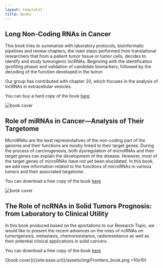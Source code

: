 ```yaml
---
layout: template1
title: Books
---
```


## Long Non-Coding RNAs in Cancer

This book tries to summarize with laboratory protocols, bioinformatic pipelines and review chapters, the main steps performed from translational researchers that from a patient tumor tissue or tumor cells, decides to identify and study tumorigenic lncRNAs. Beginning with the identification (profiling phase) and validation of candidate biomarkers, followed by the decoding of the function developed in the tumor. 

Our group has contributed with chapter 20, which focuses in the analysis of lncRNAs in extracellular vesicles.

You can buy a hard copy of the book [here](https://www.springer.com/gp/book/9781071615805)

![book cover]({{site.base.url}}/assets/img/lncRNA_book_Springer.png)

## Role of miRNAs in Cancer—Analysis of Their Targetome

MicroRNAs are the best representatives of the non-coding part of the genome
and their functions are mostly linked to their target genes. During the process
of carcinogenesis, both dysregulation of microRNAs and their target genes can
explain the development of the disease. However, most of the target genes of
microRNAs have not yet been elucidated. In this book, we add new information
related to the functions of microRNAs in various tumors and their associated
targetome.

You can download a free copy of the book [here]()

![book cover]({{site.base.url}}/assets/img/Cancers_Special_issue_book.png)

## The Role of ncRNAs in Solid Tumors Prognosis: from Laboratory to Clinical Utility

In this book produced based on the aportations to our Research Topic, we would like to present the recent advances on the roles of ncRNAs on tumorigenesis, metastasis, chemoresistance, radioresistance as well as their potential clinical applications in solid cancers. 

You can download a free copy of the book [here](https://www.frontiersin.org/research-topics/10686/the-role-of-ncrnas-in-solid-tumors-prognosis-from-laboratory-to-clinical-utility)

![book cover]({{site.base.url}}/assets/img/Frontiers_book.png =10x10)

